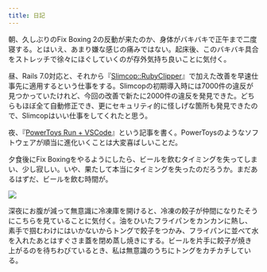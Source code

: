 ```yaml
---
title: 日記
---
```


朝、久しぶりのFix Boxing 2の反動が来たのか、身体がバキバキで正午まで二度寝する。とはいえ、あまり嫌な感じの痛みではない。起床後、このバキバキ具合をストレッチで徐々にほぐしていくのが存外気持ち良いことに気付く。

昼、Rails 7.0対応と、それから『[Slimcop::RubyClipper](/articles/2022-01-10-slimcop-ruby-clipper)』で加えた改善を早速仕事先に適用するという仕事をする。Slimcopの初期導入時には7000件の違反が見つかっていたけれど、今回の改善で新たに2000件の違反を発見できた。どちらもほぼ全て自動修正でき、更にセキュリティ的に怪しげな箇所も発見できたので、Slimcopはいい仕事をしてくれたと思う。

夜、『[PowerToys Run + VSCode](/articles/2022-01-11-power-toys-run-vscode)』という記事を書く。PowerToysのようなソフトウェアが順当に進化いくことは大変喜ばしいことだ。

夕食後にFix Boxingをやるようにしたら、ビールを飲むタイミングを失ってしまい、少し寂しい。いや、果たして本当にタイミングを失ったのだろうか。まだあるはずだ、ビールを飲む時間が。

![](https://i.imgur.com/X2vpiQth.jpg)

深夜にお腹が減って無意識に冷凍庫を開けると、冷凍の餃子が仲間になりたそうにこちらを見ていることに気付く。油をひいたフライパンをカンカンに熱し、素手で掴むわけにはいかないからトングで餃子をつかみ、フライパンに並べて水を入れたあとはすぐさま蓋を閉め蒸し焼きにする。ビールを片手に餃子が焼き上がるのを待ちわびているとき、私は無意識のうちにトングをカチカチしている。
